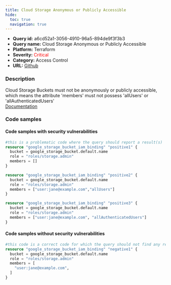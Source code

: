 ```yaml
---
title: Cloud Storage Anonymous or Publicly Accessible
hide:
  toc: true
  navigation: true
---
```


<style>
  .highlight .hll {
    background-color: #ff171742;
  }
  .md-content {
    max-width: 1100px;
    margin: 0 auto;
  }
</style>

-   **Query id:** a6cd52a1-3056-4910-96a5-894de9f3f3b3
-   **Query name:** Cloud Storage Anonymous or Publicly Accessible
-   **Platform:** Terraform
-   **Severity:** <span style="color:#ff0000">Critical</span>
-   **Category:** Access Control
-   **URL:** [Github](https://github.com/Checkmarx/kics/tree/master/assets/queries/terraform/gcp/cloud_storage_anonymous_or_publicly_accessible)

### Description
Cloud Storage Buckets must not be anonymously or publicly accessible, which means the attribute 'members' must not possess 'allUsers' or 'allAuthenticatedUsers'<br>
[Documentation](https://registry.terraform.io/providers/hashicorp/google/latest/docs/resources/storage_bucket_iam#google_storage_bucket_iam_binding)

### Code samples
#### Code samples with security vulnerabilities
```tf title="Positive test num. 1 - tf file" hl_lines="17 11 5"
#this is a problematic code where the query should report a result(s)
resource "google_storage_bucket_iam_binding" "positive1" {
  bucket = google_storage_bucket.default.name
  role = "roles/storage.admin"
  members = []
}

resource "google_storage_bucket_iam_binding" "positive2" {
  bucket = google_storage_bucket.default.name
  role = "roles/storage.admin"
  members = ["user:jane@example.com","allUsers"]
}

resource "google_storage_bucket_iam_binding" "positive3" {
  bucket = google_storage_bucket.default.name
  role = "roles/storage.admin"
  members = ["user:jane@example.com", "allAuthenticatedUsers"]
}
```


#### Code samples without security vulnerabilities
```tf title="Negative test num. 1 - tf file"
#this code is a correct code for which the query should not find any result
resource "google_storage_bucket_iam_binding" "negative1" {
  bucket = google_storage_bucket.default.name
  role = "roles/storage.admin"
  members = [
    "user:jane@example.com",
  ]
}
```
